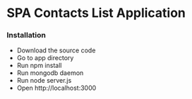 SPA **Contacts List Application**
=================================

### Installation

* Download the source code
* Go to app directory
* Run npm install
* Run mongodb daemon
* Run node server.js
* Open http://localhost:3000
